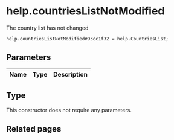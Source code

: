 # help.countriesListNotModified
The country list has not changed

```
help.countriesListNotModified#93cc1f32 = help.CountriesList;
```

## Parameters
| Name | Type | Description |
| ---- | :----: | ----------- |


## Type
This constructor does not require any parameters.

## Related pages
